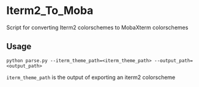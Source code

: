 # Iterm2_To_Moba
Script for converting Iterm2 colorschemes to MobaXterm colorschemes

## Usage
`python parse.py --iterm_theme_path=<iterm_theme_path> --output_path=<output_path>`

`iterm_theme_path` is the output of exporting an iterm2 colorscheme
